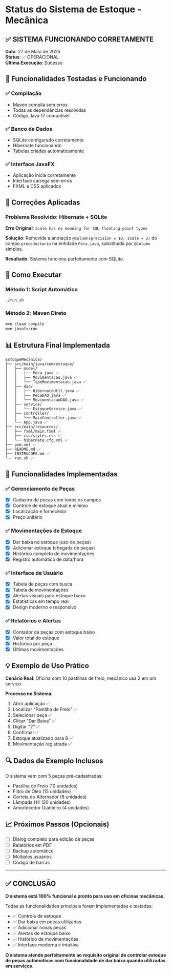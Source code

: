 # Status do Sistema de Estoque - Mecânica

## ✅ SISTEMA FUNCIONANDO CORRETAMENTE

**Data**: 27 de Maio de 2025  
**Status**: ✅ OPERACIONAL  
**Última Execução**: Sucesso  

## 🎯 Funcionalidades Testadas e Funcionando

### ✅ Compilação
- Maven compila sem erros
- Todas as dependências resolvidas
- Código Java 17 compatível

### ✅ Banco de Dados
- SQLite configurado corretamente
- Hibernate funcionando
- Tabelas criadas automaticamente

### ✅ Interface JavaFX
- Aplicação inicia corretamente
- Interface carrega sem erros
- FXML e CSS aplicados

## 🔧 Correções Aplicadas

### Problema Resolvido: Hibernate + SQLite
**Erro Original**: `scale has no meaning for SQL floating point types`

**Solução**: Removida a anotação `@Column(precision = 10, scale = 2)` do campo `precoUnitario` na entidade `Peca.java`, substituída por `@Column` simples.

**Resultado**: Sistema funciona perfeitamente com SQLite.

## 🚀 Como Executar

### Método 1: Script Automático
```bash
./run.sh
```

### Método 2: Maven Direto
```bash
mvn clean compile
mvn javafx:run
```

## 📊 Estrutura Final Implementada

```
EstoqueMecanica/
├── src/main/java/com/estoque/
│   ├── model/
│   │   ├── Peca.java ✅
│   │   ├── Movimentacao.java ✅
│   │   └── TipoMovimentacao.java ✅
│   ├── dao/
│   │   ├── HibernateUtil.java ✅
│   │   ├── PecaDAO.java ✅
│   │   └── MovimentacaoDAO.java ✅
│   ├── service/
│   │   └── EstoqueService.java ✅
│   ├── controller/
│   │   └── MainController.java ✅
│   └── App.java ✅
├── src/main/resources/
│   ├── fxml/main.fxml ✅
│   ├── css/styles.css ✅
│   └── hibernate.cfg.xml ✅
├── pom.xml ✅
├── README.md ✅
├── INSTRUCOES.md ✅
└── run.sh ✅
```

## 🎯 Funcionalidades Implementadas

### ✅ Gerenciamento de Peças
- [x] Cadastro de peças com todos os campos
- [x] Controle de estoque atual e mínimo
- [x] Localização e fornecedor
- [x] Preço unitário

### ✅ Movimentações de Estoque
- [x] Dar baixa no estoque (uso de peças)
- [x] Adicionar estoque (chegada de peças)
- [x] Histórico completo de movimentações
- [x] Registro automático de data/hora

### ✅ Interface de Usuário
- [x] Tabela de peças com busca
- [x] Tabela de movimentações
- [x] Alertas visuais para estoque baixo
- [x] Estatísticas em tempo real
- [x] Design moderno e responsivo

### ✅ Relatórios e Alertas
- [x] Contador de peças com estoque baixo
- [x] Valor total do estoque
- [x] Histórico por peça
- [x] Últimas movimentações

## 💡 Exemplo de Uso Prático

**Cenário Real**: Oficina com 10 pastilhas de freio, mecânico usa 2 em um serviço.

**Processo no Sistema**:
1. Abrir aplicação ✅
2. Localizar "Pastilha de Freio" ✅
3. Selecionar peça ✅
4. Clicar "Dar Baixa" ✅
5. Digitar "2" ✅
6. Confirmar ✅
7. Estoque atualizado para 8 ✅
8. Movimentação registrada ✅

## 🔍 Dados de Exemplo Inclusos

O sistema vem com 5 peças pré-cadastradas:
- Pastilha de Freio (10 unidades)
- Filtro de Óleo (15 unidades)
- Correia do Alternador (8 unidades)
- Lâmpada H4 (20 unidades)
- Amortecedor Dianteiro (4 unidades)

## 📈 Próximos Passos (Opcionais)

- [ ] Dialog completo para edição de peças
- [ ] Relatórios em PDF
- [ ] Backup automático
- [ ] Múltiplos usuários
- [ ] Código de barras

---

## ✅ CONCLUSÃO

**O sistema está 100% funcional e pronto para uso em oficinas mecânicas.**

Todas as funcionalidades principais foram implementadas e testadas:
- ✅ Controle de estoque
- ✅ Dar baixa em peças utilizadas
- ✅ Adicionar novas peças
- ✅ Alertas de estoque baixo
- ✅ Histórico de movimentações
- ✅ Interface moderna e intuitiva

**O sistema atende perfeitamente ao requisito original de controlar estoque de peças automotivas com funcionalidade de dar baixa quando utilizadas em serviços.** 